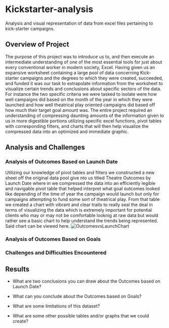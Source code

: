 # Kickstarter-analysis
Analysis and visual representation of data from excel files pertaining to kick-starter campaigns.

## Overview of Project
The purpose of this project was to introduce us to, and then execute an intermediate understanding of one of the most essential tools for just about every conventional worker in modern society, Excel.  Having given us an expansive worksheet containing a large pool of data concerning Kick-starter campaigns and the degrees to which they were created, succeeded, and funded it was our task to extrapolate information from the worksheet to visualize certain trends and conclusions about specific sectors of the data.  For instance the two specific criteria we were tasked to isolate were how well campaigns did based on the month of the year in which they were launched and how well theatrical play oriented campaigns did based off how much their target goal amount was.  The entire project required an understanding of compressing daunting amounts of the information given to us in more digestible portions utilizing specific excel functions, pivot tables with corresponding filters, and charts that will then help visualize the compressed data into an optimized and immediate graphic.   

## Analysis and Challenges

### Analysis of Outcomes Based on Launch Date
Utilizing our knowledge of pivot tables and filters we constructed a new sheet off the original data pool give nto us titled Theatre Outcomes by Launch Date where in we compressed the data into an efficiently legible and navigable pivot table that helped interpret what goal outcomes looked like depending of the time of year the campaign would launch but only for campaigns attempting to fund some sort of theatrical play.  From that table we created a chart with vibrant and clear traits to really seal the deal in terms of visualizing the data which is extremely important for potential clients who may or may not be comfortable looknig at raw data but would rather see a basic chart to help understand the trends being represented.  Said chart can be viewed here. ![OutcomesvsLaunchChart](resources.zip/Theatre_Outcomes_vs_Launch.png)

### Analysis of Outcomes Based on Goals

### Challenges and Difficulties Encountered

## Results

- What are two conclusions you can draw about the Outcomes based on Launch Date?

- What can you conclude about the Outcomes based on Goals?

- What are some limitations of this dataset?

- What are some other possible tables and/or graphs that we could create?
